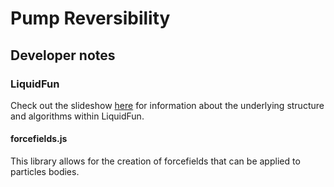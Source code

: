 # Pump Reversibility

## Developer notes
### LiquidFun
Check out the slideshow [here](https://docs.google.com/presentation/d/1fEAb4-lSyqxlVGNPog3G1LZ7UgtvxfRAwR0dwd19G4g/)
for information about the underlying structure and algorithms within LiquidFun.

#### forcefields.js
This library allows for the creation of forcefields that can be applied to particles bodies.
